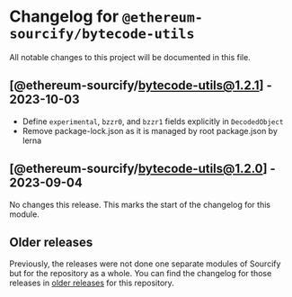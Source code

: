 # Changelog for `@ethereum-sourcify/bytecode-utils`

All notable changes to this project will be documented in this file.

## [@ethereum-sourcify/bytecode-utils@1.2.1] - 2023-10-03

- Define `experimental`, `bzzr0`, and `bzzr1` fields explicitly in `DecodedObject`
- Remove package-lock.json as it is managed by root package.json by lerna

## [@ethereum-sourcify/bytecode-utils@1.2.0] - 2023-09-04

No changes this release. This marks the start of the changelog for this module.

## Older releases

Previously, the releases were not done one separate modules of Sourcify but for the repository as a whole.
You can find the changelog for those releases in [older releases](https://github.com/ethereum/sourcify/releases) for this repository.
